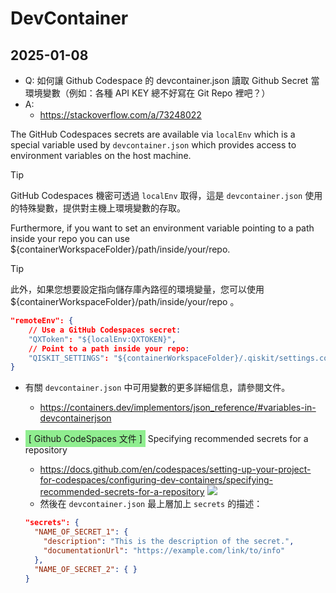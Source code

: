 # DevContainer

## 2025-01-08

- Q: 如何讓 Github Codespace 的 devcontainer.json 讀取 Github Secret 當環境變數（例如：各種 API KEY 總不好寫在 Git Repo 裡吧？）
- A:
  - https://stackoverflow.com/a/73248022

The GitHub Codespaces secrets are available via `localEnv` which is a special variable used by `devcontainer.json` which provides access to environment variables on the host machine.

> [!TIP]
> GitHub Codespaces 機密可透過 `localEnv` 取得，這是 `devcontainer.json` 使用的特殊變數，提供對主機上環境變數的存取。

Furthermore, if you want to set an environment variable pointing to a path inside your repo you can use ${containerWorkspaceFolder}/path/inside/your/repo.

> [!TIP]
> 此外，如果您想要設定指向儲存庫內路徑的環境變量，您可以使用 ${containerWorkspaceFolder}/path/inside/your/repo 。

```json
"remoteEnv": {
    // Use a GitHub Codespaces secret:
    "QXToken": "${localEnv:QXTOKEN}",
    // Point to a path inside your repo:
    "QISKIT_SETTINGS": "${containerWorkspaceFolder}/.qiskit/settings.conf"
}
```

- 有關 `devcontainer.json` 中可用變數的更多詳細信息，請參閱文件。
  - https://containers.dev/implementors/json_reference/#variables-in-devcontainerjson
- <span style='background-color: lightgreen; padding: 5px;'>[ Github CodeSpaces 文件 ]</span> Specifying recommended secrets for a repository

  - https://docs.github.com/en/codespaces/setting-up-your-project-for-codespaces/configuring-dev-containers/specifying-recommended-secrets-for-a-repository
  ![](https://docs.github.com/assets/cb-146520/mw-1440/images/help/codespaces/recommended-secrets.webp)
  - 然後在 `devcontainer.json` 最上層加上 `secrets` 的描述： 
  ```json
  "secrets": {
    "NAME_OF_SECRET_1": {
      "description": "This is the description of the secret.",
      "documentationUrl": "https://example.com/link/to/info"
    },
    "NAME_OF_SECRET_2": { }
  }
  ```